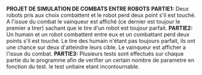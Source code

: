 **PROJET DE SIMULATION DE COMBATS ENTRE ROBOTS**
**PARTIE1:**
Deux robots pris aux choix combattent et le robot perd deux point s'il est touché.
A l'issue du combat le vainqueur est affiché (ce dernier est toujour le premier a tirer) sachant que le tire d'un robot est toujour parfait.
**PARTIE2:**
Un humain et un robot combattent entre eux et un combattant perd deux points s'il est touché.
Le tire des humain n'étant pas toujours parfait, ils ont une chance sur deux d'atteindre leurs cible.
Le vainqueur est afficher a l'issue du combat.
**PARTIE3:**
Plusieurs tests sont effectués sur chaque partie du le programme afin de verifier un certain nombre de parametre en fonction du test.
le test unitaire etant incontournable.
